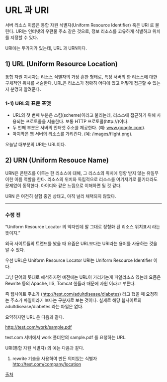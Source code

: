 # URL 과 URI
서버 리소스 이름은 통합 자원 식별자(Uniform Resource Identifier) 혹은 URI 로 불린다.
URI는 인터넷의 우편물 주소 같은 것으로, 정보 리소스를 고유하게 식별하고 위치를 지정할 수 있다.

URI에는 두가지가 있는데, URL 과 URN이다.

## 1) URL (Uniform Resource Location)
통합 자원 지시자는 리소스 식별자의 가장 흔한 형태로, 특정 서버의 한 리소스에 대한 구체적인 위치를 서술한다.
URL은 리소스가 정확히 어디에 있고 어떻게 접근할 수 있는지 분명히 알려준다.

### 1-1) URL의 표준 포맷
* URL의 첫 번째 부분은 스킴(scheme)이라고 불리는데, 리소스에 접근하기 위해 사용되는 프로토콜을 서술한다. 보통 HTTP 프로토콜(http://)이다.
* 두 번째 부분은 서버의 인터넷 주소를 제공한다.  (예: www.google.com).
* 마지막은 웹 서버의 리소스를 가리킨다. (예: /images/flight.png).

오늘날 대부분의 URI는 URL이다.

## 2) URN (Uniform Resouce Name)
URN은 콘텐츠를 이루는 한 리소스에 대해, 그 리스소의 위치에 영향 받지 않는 유일무이한 이름 역할을 한다.
리소스의 위치와 독립적으로 리소스를 여기저기로 옮기더라도 문제없이 동작한다. 아이디와 같은 느낌으로 이해하면 될 것 같다. 

URN 은 여전히 실험 중인 상태고, 아직 널리 채택되지 않았다.



---------
### 수정 전
“Uniform Resource Locator 의 약자인데 말 그대로 정형화 된 리소스 위치표시 라는 뜻이지.”

외국 사이트들의 트랜드를 봤을 때
요즘은 URL보다는 URI라는 용어를 사용하는 것을 알 수 있다.

우선
URL은 Uniform Resource Locator
URI는 Uniform Resource Identifier
이다.

그냥 단어의 뜻대로 해석하자면 예전에는 URL이 가리키는게 파일리소스 였는데
요즘은 Rewrite 등의 Apache, IIS, Tomcat 핸들러 때문에 자원 이라고 부른다.

즉 웹사이트 주소가 (http://test.com/adultdisease/diabetes) 라고 했을 때
요청하는 주소가 파일이라기 보다는 구분자로 보는 것이다.
실제로 해당 웹사이트의 adultdisease/diabetes 라는 파일은 없다.

요약하자면 URL 은 다음과 같다.

http://test.com/work/sample.pdf

test.com 서버에서 work 폴더안의 sample.pdf 를 요청하는 URL.

URI(통합 자원 식별자) 의 예는 다음과 같다.

1) rewrite 기술을 사용하여 만든 의미있는 식별자
http://test.com/company/location

[출처](https://blog.lael.be/post/61)
